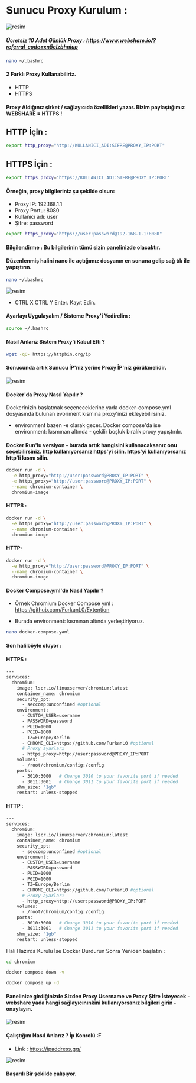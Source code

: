# Sunucu Proxy Kurulum : 


![resim](https://github.com/user-attachments/assets/26031c4a-46d9-4bbe-9814-ddce9baa480a)


##### Ücretsiz 10 Adet Günlük Proxy : https://www.webshare.io/?referral_code=xn5elzbhniup

```bash
nano ~/.bashrc
```

#### 2 Farklı Proxy Kullanabiliriz.

- HTTP
- HTTPS

#### Proxy Aldığınız şirket / sağlayıcıda özellikleri yazar. Bizim paylaştığımız WEBSHARE = HTTPS !

## HTTP İçin : 

```bash
export http_proxy="http://KULLANICI_ADI:SIFRE@PROXY_IP:PORT"
```

## HTTPS İçin : 

```bash
export https_proxy="https://KULLANICI_ADI:SIFRE@PROXY_IP:PORT"
```

#### Örneğin, proxy bilgileriniz şu şekilde olsun:

- Proxy IP: 192.168.1.1
- Proxy Portu: 8080
- Kullanıcı adı: user
- Şifre: password


```bash
export https_proxy="https://user:password@192.168.1.1:8080"
```

#### Bilgilendirme : Bu bilgilerinin tümü sizin panelinizde olacaktır. 

#### Düzenlenmiş halini nano ile açtığımız dosyanın en sonuna gelip sağ tık ile yapıştırın.

```bash
nano ~/.bashrc
``` 
![resim](https://github.com/user-attachments/assets/dabe4720-8ec7-42ae-85e0-4461c8d13a46)

- CTRL X CTRL Y Enter. Kayıt Edin.

#### Ayarlayı Uygulayalım / Sisteme Proxy'i Yedirelim : 

```bash
source ~/.bashrc
``` 

#### Nasıl Anlarız Sistem Proxy'i Kabul Etti ?

```bash
wget -qO- https://httpbin.org/ip
```

#### Sonucunda artık Sunucu İP'niz yerine Proxy İP'niz görükmelidir.

![resim](https://github.com/user-attachments/assets/c4b096e6-8f9f-4eef-bf95-99cd8a2777b8)


#### Docker'da Proxy Nasıl Yapılır ? 

Dockerinizin başlatmak seçeneceklerine yada docker-compose.yml dosyasında bulunan evoriment kısmına proxy'inizi ekleyebilirsiniz.

- environment bazen -e olarak geçer. Docker compose'da ise environment: kısmınan altında - çekilir boşluk bıralık proxy yapıştırılır.

#### Docker Run'lu versiyon - burada artık hangisini kullanacaksanız onu seçebilirsiniz. http kullanıyorsanız https'yi silin. https'yi kullanıyorsanız http'li kısmı silin.

```bash
docker run -d \
  -e http_proxy="http://user:password@PROXY_IP:PORT" \
  -e https_proxy="http://user:password@PROXY_IP:PORT" \
  --name chromium-container \
  chromium-image
```

#### HTTPS : 

```bash
docker run -d \
  -e https_proxy="http://user:password@PROXY_IP:PORT" \
  --name chromium-container \
  chromium-image
```

#### HTTP: 

```bash
docker run -d \
  -e http_proxy="http://user:password@PROXY_IP:PORT" \
  --name chromium-container \
  chromium-image
```


#### Docker Compose.yml'de Nasıl Yapılır ? 

- Örnek Chromium Docker Compose yml : https://github.com/FurkanL0/Extention

- Burada environment: kısmınan altında yerleştiriyoruz. 
```bash
nano docker-compose.yaml
```
#### Son hali böyle oluyor :

#### HTTPS : 

```bash
---
services:
  chromium:
    image: lscr.io/linuxserver/chromium:latest
    container_name: chromium
    security_opt:
      - seccomp:unconfined #optional
    environment:
      - CUSTOM_USER=username
      - PASSWORD=password
      - PUID=1000
      - PGID=1000
      - TZ=Europe/Berlin
      - CHROME_CLI=https://github.com/FurkanL0 #optional
      # Proxy ayarları
      - https_proxy=http://user:password@PROXY_IP:PORT
    volumes:
      - /root/chromium/config:/config
    ports:
      - 3010:3000   # Change 3010 to your favorite port if needed
      - 3011:3001   # Change 3011 to your favorite port if needed
    shm_size: "1gb"
    restart: unless-stopped
```

#### HTTP : 

```bash
---
services:
  chromium:
    image: lscr.io/linuxserver/chromium:latest
    container_name: chromium
    security_opt:
      - seccomp:unconfined #optional
    environment:
      - CUSTOM_USER=username
      - PASSWORD=password
      - PUID=1000
      - PGID=1000
      - TZ=Europe/Berlin
      - CHROME_CLI=https://github.com/FurkanL0 #optional
      # Proxy ayarları
      - http_proxy=http://user:password@PROXY_IP:PORT
    volumes:
      - /root/chromium/config:/config
    ports:
      - 3010:3000   # Change 3010 to your favorite port if needed
      - 3011:3001   # Change 3011 to your favorite port if needed
    shm_size: "1gb"
    restart: unless-stopped
```

Hali Hazırda Kurulu İse Docker Durdurun Sonra Yeniden başlatın : 

```bash
cd chromium
```

```bash
docker compose down -v
```

```bash
docker compose up -d
```


#### Panelinize girdiğinizde Sizden Proxy Username ve Proxy Şifre İsteyecek - webshare yada hangi sağlayıcınınkini kullanıyorsanız bilgileri girin - onaylayın.

![resim](https://github.com/user-attachments/assets/7db5c6e8-3ee7-497e-917d-5e72dae40634)

#### Çalıştığını Nasıl Anlarız ? İp Konrolü :F

- Link : https://ipaddress.gg/

![resim](https://github.com/user-attachments/assets/25a912ef-2ed4-4fa4-a340-20243ce1a75b)

#### Başarılı Bir şekilde çalışıyor.



